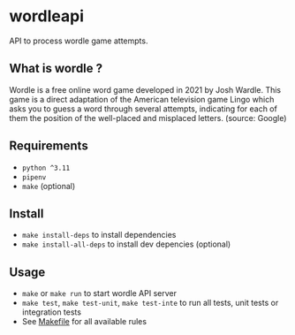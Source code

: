 # wordleapi

API to process wordle game attempts.

## What is wordle ?

Wordle is a free online word game developed in 2021 by Josh Wardle.
This game is a direct adaptation of the American television game Lingo which asks you to guess a word
through several attempts, indicating for each of them the position of the well-placed and misplaced letters.
(source: Google)

## Requirements

- `python ^3.11`
- `pipenv`
- `make` (optional)

## Install

- `make install-deps` to install dependencies
- `make install-all-deps` to install dev depencies (optional)

## Usage

- `make` or `make run` to start wordle API server
- `make test`, `make test-unit`, `make test-inte` to run all tests, unit tests or integration tests
- See [Makefile](Makefile) for all available rules
